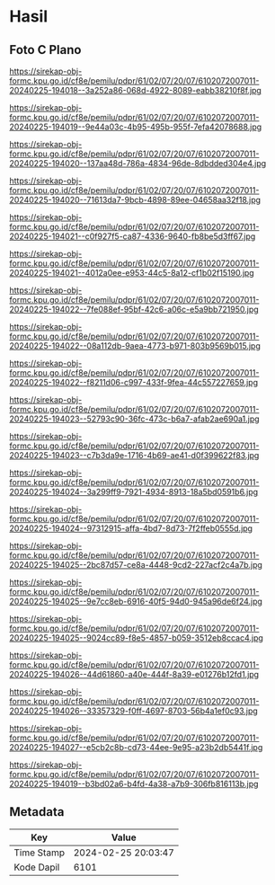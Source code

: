 # Hasil

## Foto C Plano

https://sirekap-obj-formc.kpu.go.id/cf8e/pemilu/pdpr/61/02/07/20/07/6102072007011-20240225-194018--3a252a86-068d-4922-8089-eabb38210f8f.jpg

https://sirekap-obj-formc.kpu.go.id/cf8e/pemilu/pdpr/61/02/07/20/07/6102072007011-20240225-194019--9e44a03c-4b95-495b-955f-7efa42078688.jpg

https://sirekap-obj-formc.kpu.go.id/cf8e/pemilu/pdpr/61/02/07/20/07/6102072007011-20240225-194020--137aa48d-786a-4834-96de-8dbdded304e4.jpg

https://sirekap-obj-formc.kpu.go.id/cf8e/pemilu/pdpr/61/02/07/20/07/6102072007011-20240225-194020--71613da7-9bcb-4898-89ee-04658aa32f18.jpg

https://sirekap-obj-formc.kpu.go.id/cf8e/pemilu/pdpr/61/02/07/20/07/6102072007011-20240225-194021--c0f927f5-ca87-4336-9640-fb8be5d3ff67.jpg

https://sirekap-obj-formc.kpu.go.id/cf8e/pemilu/pdpr/61/02/07/20/07/6102072007011-20240225-194021--4012a0ee-e953-44c5-8a12-cf1b02f15190.jpg

https://sirekap-obj-formc.kpu.go.id/cf8e/pemilu/pdpr/61/02/07/20/07/6102072007011-20240225-194022--7fe088ef-95bf-42c6-a06c-e5a9bb721950.jpg

https://sirekap-obj-formc.kpu.go.id/cf8e/pemilu/pdpr/61/02/07/20/07/6102072007011-20240225-194022--08a112db-9aea-4773-b971-803b9569b015.jpg

https://sirekap-obj-formc.kpu.go.id/cf8e/pemilu/pdpr/61/02/07/20/07/6102072007011-20240225-194022--f8211d06-c997-433f-9fea-44c557227659.jpg

https://sirekap-obj-formc.kpu.go.id/cf8e/pemilu/pdpr/61/02/07/20/07/6102072007011-20240225-194023--52793c90-36fc-473c-b6a7-afab2ae690a1.jpg

https://sirekap-obj-formc.kpu.go.id/cf8e/pemilu/pdpr/61/02/07/20/07/6102072007011-20240225-194023--c7b3da9e-1716-4b69-ae41-d0f399622f83.jpg

https://sirekap-obj-formc.kpu.go.id/cf8e/pemilu/pdpr/61/02/07/20/07/6102072007011-20240225-194024--3a299ff9-7921-4934-8913-18a5bd0591b6.jpg

https://sirekap-obj-formc.kpu.go.id/cf8e/pemilu/pdpr/61/02/07/20/07/6102072007011-20240225-194024--97312915-affa-4bd7-8d73-7f2ffeb0555d.jpg

https://sirekap-obj-formc.kpu.go.id/cf8e/pemilu/pdpr/61/02/07/20/07/6102072007011-20240225-194025--2bc87d57-ce8a-4448-9cd2-227acf2c4a7b.jpg

https://sirekap-obj-formc.kpu.go.id/cf8e/pemilu/pdpr/61/02/07/20/07/6102072007011-20240225-194025--9e7cc8eb-6916-40f5-94d0-945a96de6f24.jpg

https://sirekap-obj-formc.kpu.go.id/cf8e/pemilu/pdpr/61/02/07/20/07/6102072007011-20240225-194025--9024cc89-f8e5-4857-b059-3512eb8ccac4.jpg

https://sirekap-obj-formc.kpu.go.id/cf8e/pemilu/pdpr/61/02/07/20/07/6102072007011-20240225-194026--44d61860-a40e-444f-8a39-e01276b12fd1.jpg

https://sirekap-obj-formc.kpu.go.id/cf8e/pemilu/pdpr/61/02/07/20/07/6102072007011-20240225-194026--33357329-f0ff-4697-8703-56b4a1ef0c93.jpg

https://sirekap-obj-formc.kpu.go.id/cf8e/pemilu/pdpr/61/02/07/20/07/6102072007011-20240225-194027--e5cb2c8b-cd73-44ee-9e95-a23b2db5441f.jpg

https://sirekap-obj-formc.kpu.go.id/cf8e/pemilu/pdpr/61/02/07/20/07/6102072007011-20240225-194019--b3bd02a6-b4fd-4a38-a7b9-306fb816113b.jpg


## Metadata

| Key        | Value               |
| ---------- | ------------------- |
| Time Stamp | 2024-02-25 20:03:47 |
| Kode Dapil | 6101                |



